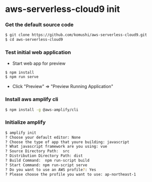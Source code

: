 # aws-serverless-cloud9 init

### Get the default source code
```bash
$ git clone https://github.com/komushi/aws-serverless-cloud9.git
$ cd aws-serverless-cloud9
```

### Test initial web application
* Start web app for preview 
```bash
$ npm install
$ npm run serve
```
* Click "Preview" => "Preview Running Application"

### Install aws amplify cli
```bash
$ npm install -g @aws-amplify/cli
```

### Initialize amplify
```bash
$ amplify init
? Choose your default editor: None
? Choose the type of app that youre building: javascript
? What javascript framework are you using: vue
? Source Directory Path:  src
? Distribution Directory Path: dist
? Build Command:  npm run-script build
? Start Command: npm run-script serve
? Do you want to use an AWS profile?: Yes
? Please choose the profile you want to use: ap-northeast-1
```
